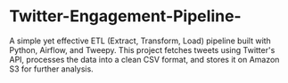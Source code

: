 # Twitter-Engagement-Pipeline-
A simple yet effective ETL (Extract, Transform, Load) pipeline built with Python, Airflow, and Tweepy. This project fetches tweets using Twitter's API, processes the data into a clean CSV format, and stores it on Amazon S3 for further analysis.
